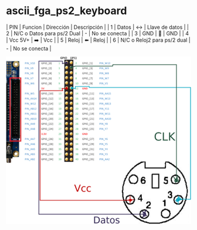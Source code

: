 # ascii_fga_ps2_keyboard

| PIN | Funcion                     | Dirección          | Descripción    |
| 1   | Datos                       | :left_right_arrow: | Llave de datos |
| 2   | N/C o Datos para ps/2 Dual  | -                  | No se conecta  |
| 3   | GND                         | :arrow_down_small: | GND            |
| 4   | Vcc 5V+                     | :arrow_right:      | Vcc            |
| 5   | Reloj                       | :arrow_left:       | Reloj          |
| 6   | N/C o Reloj2 para ps/2 dual | -                  | No se conecta  |

![Asignación de pines en GPIO](./assets/img/gpioAss.jpg "Asignación de Pines PS/2 a GPIO ")
